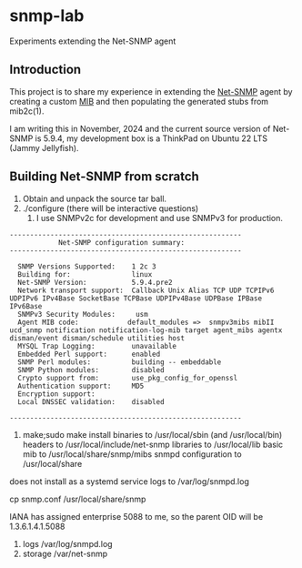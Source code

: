 # snmp-lab
Experiments extending the Net-SNMP agent

## Introduction
This project is to share my experience in extending the [Net-SNMP](https://en.wikipedia.org/wiki/Net-SNMP) agent by creating a custom [MIB](https://en.wikipedia.org/wiki/Management_information_base) and then populating the generated stubs from mib2c(1).

I am writing this in November, 2024 and the current source version of Net-SNMP is 5.9.4, my development box is a ThinkPad on Ubuntu 22 LTS (Jammy Jellyfish).

## Building Net-SNMP from scratch
1. Obtain and unpack the source tar ball.
1. ./configure (there will be interactive questions)
    1. I use SNMPv2c for development and use SNMPv3 for production.

```
---------------------------------------------------------
            Net-SNMP configuration summary:
---------------------------------------------------------

  SNMP Versions Supported:    1 2c 3
  Building for:               linux
  Net-SNMP Version:           5.9.4.pre2
  Network transport support:  Callback Unix Alias TCP UDP TCPIPv6 UDPIPv6 IPv4Base SocketBase TCPBase UDPIPv4Base UDPBase IPBase IPv6Base
  SNMPv3 Security Modules:     usm
  Agent MIB code:            default_modules =>  snmpv3mibs mibII ucd_snmp notification notification-log-mib target agent_mibs agentx disman/event disman/schedule utilities host
  MYSQL Trap Logging:         unavailable
  Embedded Perl support:      enabled
  SNMP Perl modules:          building -- embeddable
  SNMP Python modules:        disabled
  Crypto support from:        use_pkg_config_for_openssl
  Authentication support:     MD5
  Encryption support:         
  Local DNSSEC validation:    disabled

---------------------------------------------------------
```

1. make;sudo make install
binaries to /usr/local/sbin (and /usr/local/bin)
headers to /usr/local/include/net-snmp
libraries to /usr/local/lib
basic mib to /usr/local/share/snmp/mibs
snmpd configuration to /usr/local/share

does not install as a systemd service
logs to /var/log/snmpd.log

cp snmp.conf /usr/local/share/snmp


IANA has assigned enterprise 5088 to me, so the parent OID will be 1.3.6.1.4.1.5088



1. logs /var/log/snmpd.log 
1. storage /var/net-snmp
